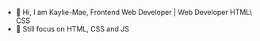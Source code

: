 <ul>
   <li>💫 Hi, I am Kaylie-Mae, Frontend Web Developer | Web Developer HTML\ CSS </li>
   <li>💫 Still focus on HTML, CSS and JS</li>
</ul>

